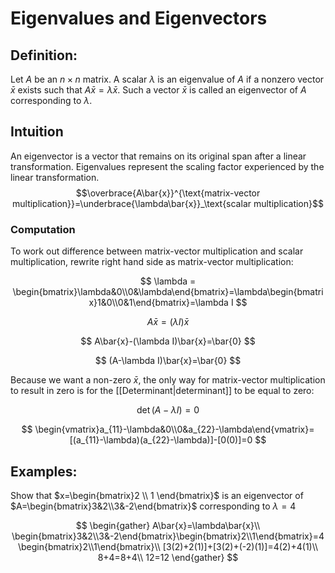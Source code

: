 # Eigenvalues and Eigenvectors
## Definition: 
Let $A$ be an $n\times n$ matrix. A scalar $\lambda$ is an eigenvalue of $A$ if a nonzero vector $\bar{x}$ exists such that $A\bar{x}=\lambda\bar{x}$. Such a vector $\bar{x}$ is called an eigenvector of $A$ corresponding to $\lambda$.

## Intuition
An eigenvector is a vector that remains on its original span after a linear transformation. Eigenvalues represent the scaling factor experienced by the linear transformation.
$$\overbrace{A\bar{x}}^{\text{matrix-vector multiplication}}=\underbrace{\lambda\bar{x}}_\text{scalar multiplication}$$

### Computation
To work out difference between matrix-vector multiplication and scalar multiplication, rewrite right hand side as matrix-vector multiplication:

$$
\lambda = \begin{bmatrix}\lambda&0\\0&\lambda\end{bmatrix}=\lambda\begin{bmatrix}1&0\\0&1\end{bmatrix}=\lambda I
$$

$$
A\bar{x}=(\lambda I)\bar{x}
$$

$$
A\bar{x}-(\lambda I)\bar{x}=\bar{0}
$$

$$
(A-\lambda I)\bar{x}=\bar{0}
$$

Because we want a non-zero $\bar{x}$, the only way for matrix-vector multiplication to result in zero is for the [[Determinant|determinant]] to be equal to zero:

$$
\det(A-\lambda I)=
0$$

$$
\begin{vmatrix}a_{11}-\lambda&0\\0&a_{22}-\lambda\end{vmatrix}=[(a_{11}-\lambda)(a_{22}-\lambda)]-[0(0)]=0
$$

## Examples:

Show that $x=\begin{bmatrix}2 \\ 1 \end{bmatrix}$ is an eigenvector of $A=\begin{bmatrix}3&2\\3&-2\end{bmatrix}$ corresponding to $\lambda = 4$

$$
\begin{gather}
A\bar{x}=\lambda\bar{x}\\
\begin{bmatrix}3&2\\3&-2\end{bmatrix}\begin{bmatrix}2\\1\end{bmatrix}=4\begin{bmatrix}2\\1\end{bmatrix}\\
[3(2)+2(1)]+[3(2)+(-2)(1)]=4(2)+4(1)\\
8+4=8+4\\
12=12
\end{gather}
$$